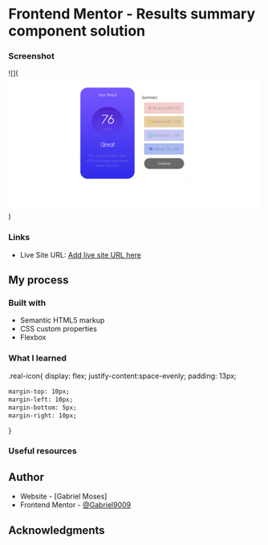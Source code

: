 # Frontend Mentor - Results summary component solution

### Screenshot

![](![Alt text](<Screenshot from 2023-06-15 15-49-59.png>))


### Links
- Live Site URL: [Add live site URL here](https://gabriel9009.github.io/score/)

## My process

### Built with

- Semantic HTML5 markup
- CSS custom properties
- Flexbox
### What I learned
.real-icon{
    display: flex;
    justify-content:space-evenly;
    padding: 13px;

    margin-top: 10px;
    margin-left: 10px;
    margin-bottom: 5px;
    margin-right: 10px;
}


### Useful resources

## Author

- Website - [Gabriel Moses]
- Frontend Mentor - [@Gabriel9009](https://www.frontendmentor.io/profile/Gabriel9009)

## Acknowledgments
